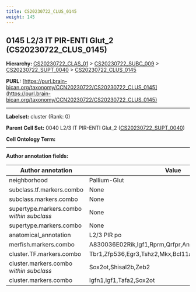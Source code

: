 ```yaml
---
title: CS20230722_CLUS_0145
weight: 145
---
```

## 0145 L2/3 IT PIR-ENTl Glut_2 (CS20230722_CLUS_0145)
<b>Hierarchy: </b>
[CS20230722_CLAS_01](../CS20230722_CLAS_01) >
[CS20230722_SUBC_009](../CS20230722_SUBC_009) >
[CS20230722_SUPT_0040](../CS20230722_SUPT_0040) >
[CS20230722_CLUS_0145](../CS20230722_CLUS_0145)

**PURL:** [https://purl.brain-bican.org/taxonomy/CCN20230722/CS20230722_CLUS_0145](https://purl.brain-bican.org/taxonomy/CCN20230722/CS20230722_CLUS_0145)

---


**Labelset:** cluster (Rank: 0)

**Parent Cell Set:** 0040 L2/3 IT PIR-ENTl Glut_2 ([CS20230722_SUPT_0040](../CS20230722_SUPT_0040))



**Cell Ontology Term:** 

[MARKER GENES.]: #


---

[TRANSFERRED ANNOTATIONS.]: #


[AUTHOR ANNOTATION FIELDS.]: #


**Author annotation fields:**

| Author annotation | Value |
|-------------------|-------|
|neighborhood|Pallium-Glut|
|subclass.tf.markers.combo|None|
|subclass.markers.combo|None|
|supertype.markers.combo _within subclass_|None|
|supertype.markers.combo|None|
|anatomical_annotation|L2/3 PIR po|
|merfish.markers.combo|A830036E02Rik,Igf1,Rprm,Qrfpr,Ankfn1,Zeb2,Kcng1,Rab3b|
|cluster.TF.markers.combo|Tbr1,Zfp536,Egr3,Tshz2,Mkx,Bcl11a|
|cluster.markers.combo _within subclass_|Sox2ot,Shisal2b,Zeb2|
|cluster.markers.combo|Igfn1,Igf1,Tafa2,Sox2ot|
